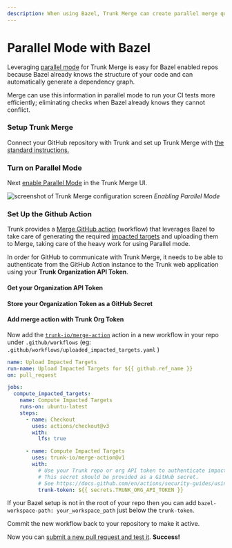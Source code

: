 ```yaml
---
description: When using Bazel, Trunk Merge can create parallel merge queues for your PRs.
---
```


# Parallel Mode with Bazel

Leveraging [parallel mode](https://docs.trunk.io/merge#single-mode-vs-parallel-mode) for Trunk Merge is easy for Bazel enabled repos because Bazel already knows the structure of your code and can automatically generate a dependency graph.

Merge can use this information in parallel mode to run your CI tests more efficiently; eliminating checks when Bazel already knows they cannot conflict.

### Setup Trunk Merge

Connect your GitHub repository with Trunk and set up Trunk Merge with [the standard instructions.](https://docs.trunk.io/merge/set-up-trunk-merge)

### Turn on Parallel Mode

Next [enable Parallel Mode](https://docs.trunk.io/merge/set-up-trunk-merge/configuration) in the Trunk Merge UI.

![screenshot of Trunk Merge configuration screen](https://682515401-files.gitbook.io/~/files/v0/b/gitbook-x-prod.appspot.com/o/spaces%2F61Ep9MrYBkJa0Yq3zS1s%2Fuploads%2F1CKPbolV5UO0g7elO6fl%2Fimage.png?alt=media&token=69b2ccce-4f8b-4f26-b622-45c6ee13aae3)
_Enabling Parallel Mode_

### Set Up the Github Action

Trunk provides a [Merge GitHub action](https://github.com/trunk-io/merge-action) (workflow) that leverages Bazel to take care of generating the required [impacted targets](https://docs.trunk.io/merge/set-up-trunk-merge/impacted-targets) and uploading them to Merge, taking care of the heavy work for using Parallel mode.

In order for GitHub to communicate with Trunk Merge, it needs to be able to authenticate from the GitHub Action instance to the Trunk web application using your **Trunk Organization API Token**.

#### Get your Organization API Token

#### Store your Organization Token as a GitHub Secret

#### Add merge action with Trunk Org Token

Now add the [`trunk-io/merge-action`](https://github.com/trunk-io/merge-action) action in a new workflow in your repo under `.github/workflows` (eg: `.github/workflows/uploaded_impacted_targets.yaml` )

```yaml
name: Upload Impacted Targets
run-name: Upload Impacted Targets for ${{ github.ref_name }}
on: pull_request

jobs:
  compute_impacted_targets:
    name: Compute Impacted Targets
    runs-on: ubuntu-latest
    steps:
      - name: Checkout
        uses: actions/checkout@v3
        with:
          lfs: true

      - name: Compute Impacted Targets
        uses: trunk-io/merge-action@v1
        with:
          # Use your Trunk repo or org API token to authenticate impacted targets uploads.
          # This secret should be provided as a GitHub secret.
          # See https://docs.github.com/en/actions/security-guides/using-secrets-in-github-actions.
          trunk-token: ${{ secrets.TRUNK_ORG_API_TOKEN }}
```

If your Bazel setup is not in the root of your repo then you can add `bazel-workspace-path: your_workspace_path` just below the `trunk-token`.

Commit the new workflow back to your repository to make it active.

Now you can [submit a new pull request and test it](https://docs.trunk.io/merge/set-up-trunk-merge#submit-pull-requests). **Success!**
